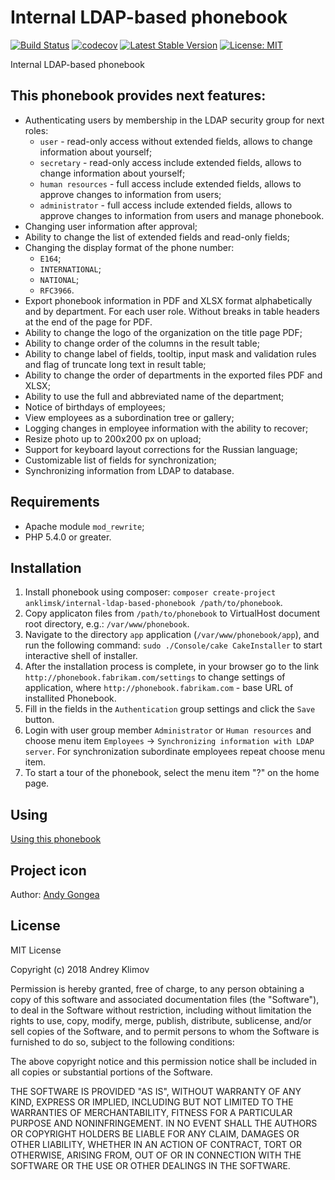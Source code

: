 # Internal LDAP-based phonebook
[![Build Status](https://travis-ci.com/anklimsk/internal-ldap-based-phonebook.svg?branch=master)](https://travis-ci.com/anklimsk/internal-ldap-based-phonebook)
[![codecov](https://codecov.io/gh/anklimsk/internal-ldap-based-phonebook/branch/master/graph/badge.svg)](https://codecov.io/gh/anklimsk/internal-ldap-based-phonebook)
[![Latest Stable Version](https://poser.pugx.org/anklimsk/internal-ldap-based-phonebook/v/stable)](https://packagist.org/packages/anklimsk/internal-ldap-based-phonebook)
[![License: MIT](https://img.shields.io/badge/License-MIT-yellow.svg)](https://opensource.org/licenses/MIT)

Internal LDAP-based phonebook

## This phonebook provides next features:

- Authenticating users by membership in the LDAP security group for next roles:
  * `user` - read-only access without extended fields, allows to change
    information about yourself;
  * `secretary` - read-only access include extended fields, allows to change
    information about yourself;
  * `human resources` - full access include extended fields, allows to approve
    changes to information from users;
  * `administrator` - full access include extended fields, allows to approve
    changes to information from users and manage phonebook.
- Changing user information after approval;
- Ability to change the list of extended fields and read-only fields;
- Changing the display format of the phone number:
  * `E164`;
  * `INTERNATIONAL`;
  * `NATIONAL`;
  * `RFC3966`.
- Export phonebook information in PDF and XLSX format alphabetically and by department.
  For each user role. Without breaks in table headers at the end of the page for PDF.
- Ability to change the logo of the organization on the title page PDF;
- Ability to change order of the columns in the result table;
- Ability to change label of fields, tooltip, input mask and validation rules and
  flag of truncate long text in result table;
- Ability to change the order of departments in the exported files PDF and XLSX;
- Ability to use the full and abbreviated name of the department;
- Notice of birthdays of employees;
- View employees as a subordination tree or gallery;
- Logging changes in employee information with the ability to recover;
- Resize photo up to 200x200 px on upload;
- Support for keyboard layout corrections for the Russian language;
- Customizable list of fields for synchronization;
- Synchronizing information from LDAP to database.

## Requirements

- Apache module `mod_rewrite`;
- PHP 5.4.0 or greater.

## Installation

1. Install phonebook using composer:
  `composer create-project anklimsk/internal-ldap-based-phonebook /path/to/phonebook`.
2. Copy applicaton files from `/path/to/phonebook`
  to VirtualHost document root directory, e.g.: `/var/www/phonebook`.
3. Navigate to the directory `app` application (`/var/www/phonebook/app`),
  and run the following command: `sudo ./Console/cake CakeInstaller`
  to start interactive shell of installer.
4. After the installation process is complete, in your browser go to the link
  `http://phonebook.fabrikam.com/settings` to change settings of application,
  where `http://phonebook.fabrikam.com` - base URL of installited Phonebook.
5. Fill in the fields in the `Authentication` group settings and click the `Save` button.
6. Login with user group member `Administrator` or `Human resources` and choose menu item
  `Employees` -> `Synchronizing information with LDAP server`.
  For synchronization subordinate employees repeat choose menu item.
7. To start a tour of the phonebook, select the menu item "?" on the home page.

## Using

[Using this phonebook](using.md)

## Project icon

Author: [Andy Gongea](http://www.iconarchive.com/icons/graphicrating/quartz/readme.txt)

## License

MIT License

Copyright (c) 2018 Andrey Klimov

Permission is hereby granted, free of charge, to any person obtaining a copy
of this software and associated documentation files (the "Software"), to deal
in the Software without restriction, including without limitation the rights
to use, copy, modify, merge, publish, distribute, sublicense, and/or sell
copies of the Software, and to permit persons to whom the Software is
furnished to do so, subject to the following conditions:

The above copyright notice and this permission notice shall be included in all
copies or substantial portions of the Software.

THE SOFTWARE IS PROVIDED "AS IS", WITHOUT WARRANTY OF ANY KIND, EXPRESS OR
IMPLIED, INCLUDING BUT NOT LIMITED TO THE WARRANTIES OF MERCHANTABILITY,
FITNESS FOR A PARTICULAR PURPOSE AND NONINFRINGEMENT. IN NO EVENT SHALL THE
AUTHORS OR COPYRIGHT HOLDERS BE LIABLE FOR ANY CLAIM, DAMAGES OR OTHER
LIABILITY, WHETHER IN AN ACTION OF CONTRACT, TORT OR OTHERWISE, ARISING FROM,
OUT OF OR IN CONNECTION WITH THE SOFTWARE OR THE USE OR OTHER DEALINGS IN THE
SOFTWARE.
